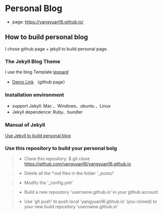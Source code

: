 
# Personal Blog
* page: https://yangyuan16.github.io/

## How to build personal blog
I chose github page + jekyll to build personal page.

### The Jekyll Blog Theme
I use the blog Template  [leopard](http://leopardpan.cn) 
         
 * [Demo Link](http://leopardpan.github.io/) （github page）          

### Installation environment

* support Jekyll: Mac 、Windows、ubuntu 、Linux                      
* Jekyll dependence: Ruby、bundler

### Manual of Jekyll

[Use Jekyll to build personal blog](http://leopardpan.cn/2016/10/jekyll_tutorials1/) 

### Use this repository to build your personal bolg
>* Clone this repository: $ git clone https://github.com/yangyuan16/yangyuan16.github.io

>* Delete all the *.md files in the folder '_posts/'

>* Modify the '_config.yml' 

>* Build a new repository 'username.github.io' in your github account 

>* Use 'git push' to push local 'yangyuan16.github.io' (you cloned) 
>  to your new build repository 'username.github.io'   
